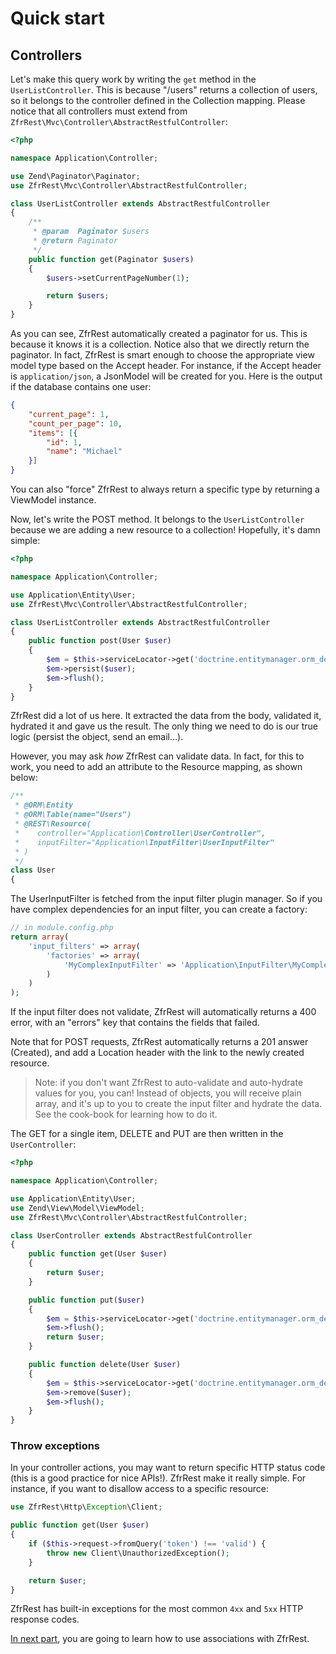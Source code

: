 # Quick start

## Controllers

Let's make this query work by writing the `get` method in the `UserListController`. This is because "/users" returns a
collection of users, so it belongs to the controller defined in the Collection mapping. Please notice that all
controllers must extend from `ZfrRest\Mvc\Controller\AbstractRestfulController`:

```php
<?php

namespace Application\Controller;

use Zend\Paginator\Paginator;
use ZfrRest\Mvc\Controller\AbstractRestfulController;

class UserListController extends AbstractRestfulController
{
    /**
     * @param  Paginator $users
     * @return Paginator
     */
    public function get(Paginator $users)
    {
        $users->setCurrentPageNumber(1);

        return $users;
    }
}
```

As you can see, ZfrRest automatically created a paginator for us. This is because it knows it is a collection. Notice
also that we directly return the paginator. In fact, ZfrRest is smart enough to choose the appropriate view model type
based on the Accept header. For instance, if the Accept header is `application/json`, a JsonModel will be created for
you. Here is the output if the database contains one user:

```json
{
    "current_page": 1,
    "count_per_page": 10,
    "items": [{
        "id": 1,
        "name": "Michael"
    }]
}
```

You can also "force" ZfrRest to always return a specific type by returning a ViewModel instance.

Now, let's write the POST method. It belongs to the `UserListController` because we are adding a new resource to a
collection! Hopefully, it's damn simple:

```php
<?php

namespace Application\Controller;

use Application\Entity\User;
use ZfrRest\Mvc\Controller\AbstractRestfulController;

class UserListController extends AbstractRestfulController
{
    public function post(User $user)
    {
        $em = $this->serviceLocator->get('doctrine.entitymanager.orm_default');
        $em->persist($user);
        $em->flush();
    }
}
```

ZfrRest did a lot of us here. It extracted the data from the body, validated it, hydrated it and gave us the result.
The only thing we need to do is our true logic (persist the object, send an email…).

However, you may ask *how* ZfrRest can validate data. In fact, for this to work, you need to add an attribute to the
Resource mapping, as shown below:

```php
/**
 * @ORM\Entity
 * @ORM\Table(name="Users")
 * @REST\Resource(
 *    controller="Application\Controller\UserController",
 *    inputFilter="Application\InputFilter\UserInputFilter"
 * )
 */
class User
{
```

The UserInputFilter is fetched from the input filter plugin manager. So if you have complex dependencies for an input
filter, you can create a factory:

```php
// in module.config.php
return array(
	'input_filters' => array(
		'factories' => array(
			'MyComplexInputFilter' => 'Application\InputFilter\MyComplexInputFilterFactory'
		)
	)
);
```

If the input filter does not validate, ZfrRest will automatically returns a 400 error, with an "errors" key that
contains the fields that failed.

Note that for POST requests, ZfrRest automatically returns a 201 answer (Created), and add a Location header with the
link to the newly created resource.

> Note: if you don't want ZfrRest to auto-validate and auto-hydrate values for you, you can! Instead of objects, you
will receive plain array, and it's up to you to create the input filter and hydrate the data. See the cook-book for
learning how to do it.

The GET for a single item, DELETE and PUT are then written in the `UserController`:

```php
<?php

namespace Application\Controller;

use Application\Entity\User;
use Zend\View\Model\ViewModel;
use ZfrRest\Mvc\Controller\AbstractRestfulController;

class UserController extends AbstractRestfulController
{
    public function get(User $user)
    {
        return $user;
    }

    public function put($user)
    {
        $em = $this->serviceLocator->get('doctrine.entitymanager.orm_default');
        $em->flush();
        return $user;
    }

    public function delete(User $user)
    {
        $em = $this->serviceLocator->get('doctrine.entitymanager.orm_default');
        $em->remove($user);
        $em->flush();
    }
}
```

### Throw exceptions

In your controller actions, you may want to return specific HTTP status code (this is a good practice for nice APIs!).
ZfrRest make it really simple. For instance, if you want to disallow access to a specific resource:

```php
use ZfrRest\Http\Exception\Client;

public function get(User $user)
{
    if ($this->request->fromQuery('token') !== 'valid') {
    	throw new Client\UnauthorizedException();
    }

    return $user;
}
```

ZfrRest has built-in exceptions for the most common `4xx` and `5xx` HTTP response codes.

[In next part](05-associations.md), you are going to learn how to use associations with ZfrRest.
